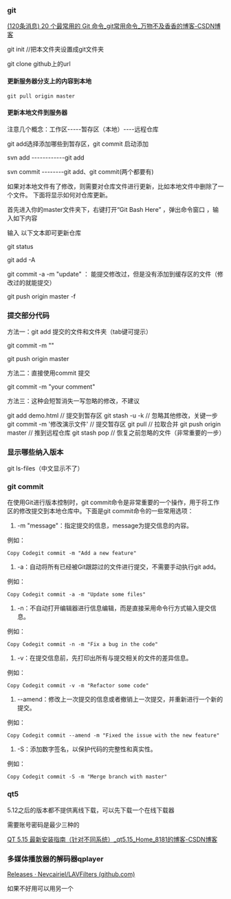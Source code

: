 ### git 

[(120条消息) 20 个最常用的 Git 命令_git常用命令_万物不及香香的博客-CSDN博客](https://blog.csdn.net/qq_53113396/article/details/124983800?utm_medium=distribute.pc_relevant.none-task-blog-2~default~baidujs_baidulandingword~default-1-124983800-blog-45847439.235^v36^pc_relevant_anti_vip_base&spm=1001.2101.3001.4242.2&utm_relevant_index=4)

git init //把本文件夹设置成git文件夹

git clone github上的url

#### 更新服务器分支上的内容到本地

```python
git pull origin master
```

#### 更新本地文件到服务器

注意几个概念：工作区-----暂存区（本地）----远程仓库

git add选择添加哪些到暂存区，git commit 启动添加

svn add ------------git add

svn commit --------git add、git commit(两个都要有)



如果对本地文件有了修改，则需要对仓库文件进行更新，比如本地文件中删除了一个文件。 下面将显示如何对仓库更新。

首先进入你的master文件夹下，右键打开“Git Bash Here” ，弹出命令窗口 ，输入如下内容

输入 以下文本即可更新仓库

git status

git add -A

git commit -a -m "update" ： 能提交修改过，但是没有添加到缓存区的文件（修改过的就能提交）

git push origin master -f

### 提交部分代码

方法一：git add 提交的文件和文件夹（tab键可提示）

git commit -m ""

git push origin master

方法二：直接使用commit 提交

git commit  <file>  -m "your comment"

方法三：这种会短暂消失一写忽略的修改，不建议

git add demo.html // 提交到暂存区
git stash -u -k  // 忽略其他修改，关键一步
git commit -m '修改演示文件' // 提交暂存区
git pull // 拉取合并
git push origin master // 推到远程仓库
git stash pop // 恢复之前忽略的文件（非常重要的一步）



### 显示哪些纳入版本

git ls-files（中文显示不了）



### git commit

在使用Git进行版本控制时，git commit命令是非常重要的一个操作，用于将工作区的修改提交到本地仓库中。下面是git commit命令的一些常用选项：

1. -m "message"：指定提交的信息，message为提交信息的内容。

例如：

```
Copy Codegit commit -m "Add a new feature"
```

1. -a：自动将所有已经被Git跟踪过的文件进行提交，不需要手动执行git add。

例如：

```
Copy Codegit commit -a -m "Update some files"
```

1. -n：不自动打开编辑器进行信息编辑，而是直接采用命令行方式输入提交信息。

例如：

```
Copy Codegit commit -n -m "Fix a bug in the code"
```

1. -v：在提交信息前，先打印出所有与提交相关的文件的差异信息。

例如：

```
Copy Codegit commit -v -m "Refactor some code"
```

1. --amend：修改上一次提交的信息或者撤销上一次提交，并重新进行一个新的提交。

例如：

```
Copy Codegit commit --amend -m "Fixed the issue with the new feature"
```

1. -S：添加数字签名，以保护代码的完整性和真实性。

例如：

```
Copy Codegit commit -S -m "Merge branch with master"
```







### qt5

5.12之后的版本都不提供离线下载，可以先下载一个在线下载器

需要账号密码是最少三种的

[QT 5.15 最新安装指南（针对不同系统）_qt5.15_Home_8181的博客-CSDN博客](https://blog.csdn.net/qq_43125185/article/details/117426594)



### 多媒体播放器的解码器qplayer

[Releases · Nevcairiel/LAVFilters (github.com)](https://github.com/Nevcairiel/LAVFilters/releases)

如果不好用可以用另一个
